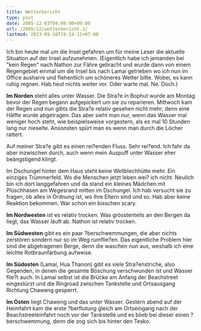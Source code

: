 ```yaml
---
title: Wetterbericht
type: post
date: 2005-12-03T04:09:00+00:00
url: /2005/12/wetterbericht-2/
lastmod: 2023-09-10T19:14:12+07:00
---
```

Ich bin heute mal um die Insel gefahren um für meine Leser die aktuelle Situation auf der Insel aufzunehmen. (Eigentlich habe ich jemanden bei "kein Regen" nach Nathon zur Fähre gebracht und wurde dann von einem Regengebiet einmal um die Insel bis nach Lamai getrieben wo ich nun im Office ausharre und flehentlich um schöneres Wetter bitte. Wobei, es kann ruhig regnen. Hab heut nichts weiter vor. Oder warte mal. Ne. Doch.)

**Im Norden** steht alles unter Wasser. Die Stra?e in Bophut wurde am Montag bevor der Regen begann aufgepickert um sie zu reparieren. Mittwoch kam der Regen und nun gibts die Stra?e relativ gesehen nicht mehr, denn eine Hälfte wurde abgetragen. Das aber sieht man nur, wenn das Wasser mal weniger hoch steht, wie beispielsweise vorgestern, als es mal 10 Stunden lang nur nieselte. Ansonsten spürt man es wenn man durch die Löcher rattert.

Auf meiner Stra?e gibt es einen rei?enden Fluss. Sehr rei?end. Ich fahr da aber inzwischen durch, auch wenn mein Auspuff unter Wasser eher beängstigend klingt.

Im Dschungel hinter dem Haus steht keine Wellblechhütte mehr. Ein einziges Trümmerfeld. Wo die Menschen jetzt leben wei? ich nicht. Neulich bin ich dort langgefahren und da stand ein kleines Mädchen mit Plüschhasen am Wegesrand mitten im Dschungel. Ich hab versucht sie zu fragen, ob alles in Ordnung ist, wo ihre Eltern sind und so. Hab aber keine Reaktion bekommen. War schon ein bisschen scary.

**Im Nordwesten** ist es relativ trocken. Was grösstenteils an den Bergen da liegt, das Wasser läuft ab. Nathon ist relativ trocken.

**Im Südwesten** gibt es ein paar ?berschwemmungen, die aber nichts zerstören sondern nur so im Weg rumflie?en. Das eigentliche Problem hier sind die abgetragenen Berge, denn die waschen nun aus, weshalb ich eine leichte Rotbraunfärbung aufweise.

**Im Südosten** (Lamai, Hua Thanon) gibt es viele Stra?enstriche, also Gegenden, in denen die gesamte Böschung verschwunden ist und Wasser flie?t auch. In Lamai selbst ist die Brücke am Anfang der Beachstreet eingestürzt und die Ringroad zwischen Tankstelle und Ortsausgang Richtung Chaweng gesperrt.

**Im Osten** liegt Chaweng und das unter Wasser. Gestern abend auf der Heimfahrt kam die erste ?berflutung gleich am Ortseingang nach der Beachstreeteinfahrt noch vor der Tankstelle und es blieb bei dieser einen ?berschwemmung, denn die zog sich bis hinter den Tesko.
